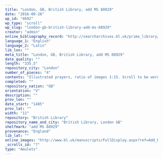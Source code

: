 ```yaml
---
title: "London, GB, British Library, add MS 88929"
date: "2016-09-28"
wp_id: "4692"
wp_type: "scroll"
wp_slug: "london-gb-british-library-add-ms-88929"
creator: "admin"
online_bibliography_record: "http://searcharchives.bl.uk/primo_library/libweb/action/display.do?tabs=detailsTab&ct=display&fn=search&doc=IAMS032-001606303&indx=2&recIds=IAMS032-001606303&recIdxs=1&elementId=1&renderMode=poppedOut&displayMode=full&frbrVersion=&dscnt=1&frbg=&scp.scps=scope%3A%28BL%29&tab=local&dstmp=1404147197769&srt=rank&mode=Basic&dum=true&vl(freeText0)=arma+christi&vid=IAMS_VU2"
language_1: "English"
language_2: "Latin"
lib_lon: ""
meta_title: "London, GB, British Library, add MS 88929"
date_quality: ""
length: "335.5"
repository_city: "London"
number_of_pieces: "4"
contents: "Illustrated prayers, ratio of images 1:15. Scroll to be worn or placed on women in childbirth. Emblem of Henry VIII."
completed: ""
repository_nation: "GB"
orientation: "V"
description: ""
prov_lon: ""
date_start: "1485"
prov_lat: ""
width: "12"
repository: "British Library"
repository_name_and_city: "British Library, London GB"
shelfmark: "add MS 88929"
provenance: "England"
lib_lat: ""
online_images: "http://www.bl.uk/manuscripts/FullDisplay.aspx?ref=Add_MS_88929"
_scrolls_id: "7"
type: "Amulets"
---
```



